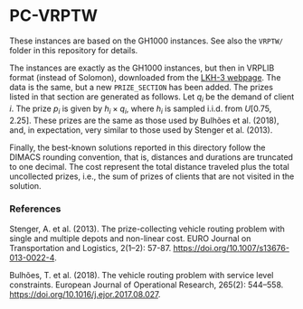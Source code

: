 # PC-VRPTW

These instances are based on the GH1000 instances.
See also the `VRPTW/` folder in this repository for details.

The instances are exactly as the GH1000 instances, but then in VRPLIB format (instead of Solomon), downloaded from the [LKH-3 webpage](http://webhotel4.ruc.dk/~keld/research/LKH-3/).
The data is the same, but a new `PRIZE_SECTION` has been added.
The prizes listed in that section are generated as follows.
Let $q_i$ be the demand of client $i$.
The prize $p_i$ is given by $h_i \times q_i$, where $h_i$ is sampled i.i.d. from $U[0.75, 2.25]$.
These prizes are the same as those used by Bulhões et al. (2018), and, in expectation, very similar to those used by Stenger et al. (2013).

Finally, the best-known solutions reported in this directory follow the DIMACS rounding convention, that is, distances and durations are truncated to one decimal.
The cost represent the total distance traveled plus the total uncollected prizes, i.e., the sum of prizes of clients that are not visited in the solution.

### References

Stenger, A. et al. (2013). The prize-collecting vehicle routing problem with
single and multiple depots and non-linear cost. EURO Journal on Transportation
and Logistics, 2(1–2): 57-87. https://doi.org/10.1007/s13676-013-0022-4.

Bulhões, T. et al. (2018). The vehicle routing problem with service level
constraints. European Journal of Operational Research, 265(2): 544–558.
https://doi.org/10.1016/j.ejor.2017.08.027.
